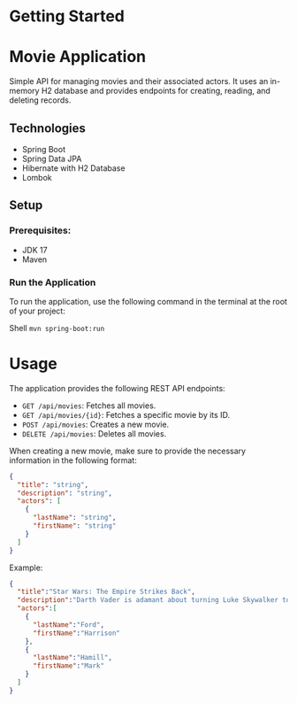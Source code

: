 # Getting Started

# Movie Application

Simple API for managing movies and their associated actors. It uses an in-memory H2 database and provides endpoints for creating, reading, and deleting records.

## Technologies

- Spring Boot
- Spring Data JPA
- Hibernate with H2 Database
- Lombok

## Setup

### Prerequisites:
- JDK 17
- Maven

### Run the Application

To run the application, use the following command in the terminal at the root of your project:

Shell  `mvn spring-boot:run`

# Usage

The application provides the following REST API endpoints:

- `GET /api/movies`: Fetches all movies.
- `GET /api/movies/{id}`: Fetches a specific movie by its ID.
- `POST /api/movies`: Creates a new movie.
- `DELETE /api/movies`: Deletes all movies.

When creating a new movie, make sure to provide the necessary information in the following format:
```json
{
  "title": "string",
  "description": "string",
  "actors": [
    {
      "lastName": "string",
      "firstName": "string"
    }
  ]
}
```
Example: 
``` json
{
  "title":"Star Wars: The Empire Strikes Back",
  "description":"Darth Vader is adamant about turning Luke Skywalker to the dark side.",
  "actors":[
    {
      "lastName":"Ford",
      "firstName":"Harrison"
    },
    {
      "lastName":"Hamill",
      "firstName":"Mark"
    }
  ]
}
```

